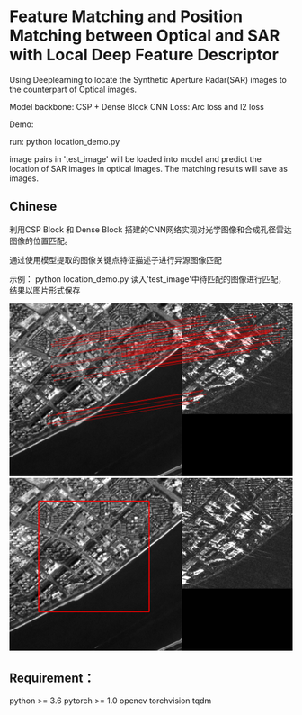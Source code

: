 # Feature Matching and Position Matching between Optical and SAR with Local Deep Feature Descriptor



Using Deeplearning to locate the Synthetic Aperture Radar(SAR) images to the counterpart of Optical images.


Model backbone: CSP + Dense Block CNN
Loss: Arc loss and l2 loss



Demo:

run:
python location_demo.py

image pairs in 'test_image' will be loaded into model and predict the location of SAR images in optical images.
The matching results will save as images.



## Chinese
利用CSP Block 和 Dense Block 搭建的CNN网络实现对光学图像和合成孔径雷达图像的位置匹配。

通过使用模型提取的图像关键点特征描述子进行异源图像匹配

示例：
python location_demo.py
读入'test_image'中待匹配的图像进行匹配，结果以图片形式保存

![image](https://github.com/LiaoYun0x0/Feature-Matching-and-Position-Matching-between-Optical-and-SAR/blob/main/1_1.00_1_kset.png)
![image](https://github.com/LiaoYun0x0/Feature-Matching-and-Position-Matching-between-Optical-and-SAR/blob/main/1_1.00_1_kset_circle.png)



## Requirement：
python >= 3.6
pytorch >= 1.0
opencv 
torchvision
tqdm

